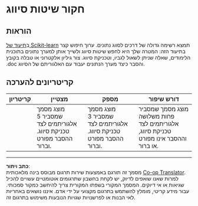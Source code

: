 <!--
CO_OP_TRANSLATOR_METADATA:
{
  "original_hash": "b2a01912beb24cfb0007f83594dba801",
  "translation_date": "2025-09-05T20:00:27+00:00",
  "source_file": "4-Classification/1-Introduction/assignment.md",
  "language_code": "he"
}
-->
# חקור שיטות סיווג

## הוראות

ב[תיעוד של Scikit-learn](https://scikit-learn.org/stable/supervised_learning.html) תמצא רשימה גדולה של דרכים לסווג נתונים. ערוך חיפוש קצר בתיעוד הזה: המטרה שלך היא לחפש שיטות סיווג ולשייך אותן למערך נתונים בתוכנית הלימודים, שאלה שניתן לשאול לגביו, וטכניקת סיווג. צור גיליון אלקטרוני או טבלה בקובץ .doc והסבר כיצד מערך הנתונים יעבוד עם האלגוריתם של הסיווג.

## קריטריונים להערכה

| קריטריון | מצטיין                                                                                                                           | מספק                                                                                                                            | דורש שיפור                                                                                                                                             |
| -------- | ----------------------------------------------------------------------------------------------------------------------------------- | ----------------------------------------------------------------------------------------------------------------------------------- | ------------------------------------------------------------------------------------------------------------------------------------------------------------- |
|          | מוצג מסמך שמסביר 5 אלגוריתמים לצד טכניקת סיווג. ההסבר מפורט וברור. | מוצג מסמך שמסביר 3 אלגוריתמים לצד טכניקת סיווג. ההסבר מפורט וברור. | מוצג מסמך שמסביר פחות משלושה אלגוריתמים לצד טכניקת סיווג, וההסבר אינו מפורט או ברור. |

---

**כתב ויתור**:  
מסמך זה תורגם באמצעות שירות תרגום מבוסס בינה מלאכותית [Co-op Translator](https://github.com/Azure/co-op-translator). למרות שאנו שואפים לדיוק, יש לקחת בחשבון שתרגומים אוטומטיים עשויים להכיל שגיאות או אי דיוקים. המסמך המקורי בשפתו המקורית צריך להיחשב כמקור סמכותי. עבור מידע קריטי, מומלץ להשתמש בתרגום מקצועי על ידי אדם. איננו נושאים באחריות לאי הבנות או לפרשנויות שגויות הנובעות משימוש בתרגום זה.
